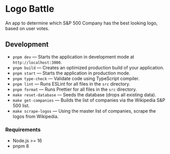 # Logo Battle

An app to determine which S&P 500 Company has the best looking logo, based on user votes.

## Development

- `pnpm dev` — Starts the application in development mode at `http://localhost:3000`.
- `pnpm build` — Creates an optimized production build of your application.
- `pnpm start` — Starts the application in production mode.
- `pnpm type-check` — Validate code using TypeScript compiler.
- `pnpm lint` — Runs ESLint for all files in the `src` directory.
- `pnpm format` — Runs Prettier for all files in the `src` directory.
- `make reset-database` — Seeds the database (drops all existing data).
- `make get-companies` — Builds the list of companies via the Wikipedia S&P 500 list.
- `make scrape-logos` — Using the master list of companies, scrape the logos from Wikipedia.

### Requirements

- Node.js >= 16
- pnpm 8
